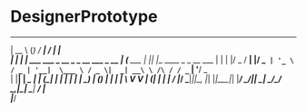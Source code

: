 # DesignerPrototype
  _____           _                          _____        __ _                          
 |  __ \         (_)                        / ____|      / _| |                         
 | |  | | ___ ___ _  __ _ _ __   ___ _ __  | (___   ___ | |_| |___      ____ _ _ __ ___ 
 | |  | |/ _ / __| |/ _` | '_ \ / _ | '__|  \___ \ / _ \|  _| __\ \ /\ / / _` | '__/ _ \
 | |__| |  __\__ | | (_| | | | |  __| |     ____) | (_) | | | |_ \ V  V | (_| | | |  __/
 |_____/ \___|___|_|\__, |_| |_|\___|_|    |_____/ \___/|_|  \__| \_/\_/ \__,_|_|  \___|
                     __/ |                                                              
                    |___/                                                               
